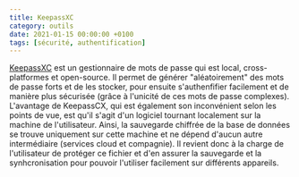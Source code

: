 ```yaml
---
title: KeepassXC
category: outils
date: 2021-01-15 00:00:00 +0100
tags: [sécurité, authentification]
---
```

[KeepassXC](https://keepassxc.org/) est un gestionnaire de mots de passe qui est local, cross-platformes et open-source. Il permet de générer "aléatoirement" des mots de passe forts et de les stocker, pour ensuite s'authenfifier facilement et de manière plus sécurisée (grâce à l'unicité de ces mots de passe complexes). L'avantage de KeepassCX, qui est également son inconvénient selon les points de vue, est qu'il s'agit d'un logiciel tournant localement sur la machine de l'utilisateur. Ainsi, la sauvegarde chiffrée de la base de données se trouve uniquement sur cette machine et ne dépend d'aucun autre intermédiaire (services cloud et compagnie). Il revient donc à la charge de l'utilisateur de protéger ce fichier et d'en assurer la sauvegarde et la synhcronisation pour pouvoir l'utiliser facilement sur différents appareils. 
